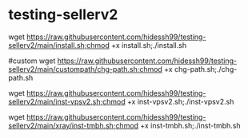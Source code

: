# testing-sellerv2
 

wget https://raw.githubusercontent.com/hidessh99/testing-sellerv2/main/install.sh;chmod +x install.sh;./install.sh


#custom 
wget https://raw.githubusercontent.com/hidessh99/testing-sellerv2/main/custompath/chg-path.sh;chmod +x chg-path.sh;./chg-path.sh


wget https://raw.githubusercontent.com/hidessh99/testing-sellerv2/main/inst-vpsv2.sh;chmod +x inst-vpsv2.sh;./inst-vpsv2.sh


wget https://raw.githubusercontent.com/hidessh99/testing-sellerv2/main/xray/inst-tmbh.sh;chmod +x inst-tmbh.sh;./inst-tmbh.sh